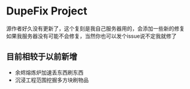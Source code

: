 # DupeFix Project

源作者好久没有更新了，这个复刻是我自己服务器用的，会添加一些新的修复    
如果我服务器没有可能不会修复，当然你也可以发个issue说不定我就修了

## 目前相较于以前新增
- 余烬熔炼炉加速丢东西刷东西
- 沉浸工程范围挖掘多方块刷物品
